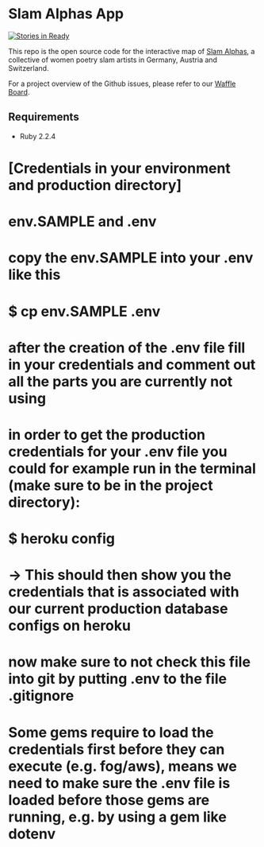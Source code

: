 # Slam Alphas App
[![Stories in Ready](https://badge.waffle.io/rubymonsters/slam-alphas.svg?label=ready&title=Ready)](http://waffle.io/rubymonsters/slam-alphas)

This repo is the open source code for the interactive map of [Slam Alphas](https://slamalphas.org), a collective of women poetry slam artists in Germany, Austria and Switzerland.

For a project overview of the Github issues, please refer to our [Waffle Board](https://waffle.io/rubymonsters/slam-alphas/).

## Requirements

- Ruby 2.2.4

# [Credentials in your environment and production directory] 
# env.SAMPLE and .env 
# copy the env.SAMPLE into your .env like this
# $ cp env.SAMPLE .env
# after the creation of the .env file fill in your credentials and comment out all the parts you are currently not using
# in order to get the production credentials for your .env file you could for example run in the terminal (make sure to be in the project directory):
# $ heroku config
# -> This should then show you the credentials that is associated with our current production database configs on heroku
# now make sure to not check this file into git by putting .env to the file .gitignore
# Some gems require to load the credentials first before they can execute (e.g. fog/aws), means we need to make sure the .env file is loaded before those gems are running, e.g. by using a gem like dotenv